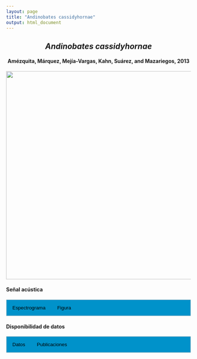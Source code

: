 ```yaml
---
layout: page
title: "Andinobates cassidyhornae"
output: html_document
---
```


<style>
/* Simplified CSS for tabs */
.tab {
  overflow: hidden;
  border: 1px solid #ccc;
  background-color: #0092ca;
}
.tab button {
  background-color: inherit;
  float: left;
  border: none;
  cursor: pointer;
  padding: 14px 16px;
  transition: background-color 0.3s;
}
.tab button:hover {
  background-color: #ddd;
}
.tab button.active {
  background-color: #ccc;
}
.tabcontent {
  display: none;
  padding: 6px 12px;
  border: 1px solid #ccc;
  border-top: none;
}
.audio-container {
  margin-bottom: 10px;
}
body h1 {
  display: none;
}
</style>

<script>
function openTab(evt, tabName) {
  document.querySelectorAll('.tabcontent').forEach(tab => tab.style.display = "none");
  document.querySelectorAll('.tablinks').forEach(link => link.classList.remove('active'));
  document.getElementById(tabName).style.display = "block";
  evt.currentTarget.classList.add('active');
}
</script>

<!-- Species presentation -->
<div style="text-align: center;">
  <h2><i>Andinobates cassidyhornae</i></h2>
  <h4>Amézquita, Márquez, Mejía-Vargas, Kahn, Suárez, and Mazariegos, 2013</h4>
  <img src="{{ site.baseurl }}/images/especie_Andinobates_cassidyhornae.png" style="width:15cm;">
</div>

#### Señal acústica

<!-- Tabs section -->
<div class="tab">
  <button class="tablinks" onclick="openTab(event, 'Espectro')">Espectrograma</button>
  <button class="tablinks" onclick="openTab(event, 'fig')">Figura</button>
</div>

<!-- Seccion Espectrograma -->
<div id="Espectro" class="tabcontent" style="text-align: center;">
  <video width="100%" height="auto" controls>
    <source src="{{ site.baseurl }}/Espectrograms/dyna_Andinobates_cassidyhornae.mp4" type="video/mp4">
    Tu navegador no soporta el elemento de video.
  </video>
</div>

<!-- Seccion Figura -->
<div id="fig" class="tabcontent" style="text-align: center;">
  <img src="{{ site.baseurl }}/images/spec_Andinobates_cassidyhornae.png" style="width:15cm;">
</div>

#### Disponibilidad de datos

<!-- Tabs section -->
<div class="tab">
  <button class="tablinks" onclick="openTab(event, 'dat')">Datos</button>
  <button class="tablinks" onclick="openTab(event, 'pubs')">Publicaciones</button>
</div>

<!-- Seccion Datos -->
<div id="dat" class="tabcontent">
  <p><strong>Disponibles en Figshare</strong></p>
  <p>NA 
    <a href="https://static.inaturalist.org/sounds/462826.wav?1654475730">URL</a>
  </p>
</div>

<!-- Seccion Publicaciones -->
<div id="pubs" class="tabcontent">
  <p>Amezquita, A., Márquez, R., Medina, R., Mejia-Vargas, D., Kahn, T.R., Suarez, G., Mazariegos, L. (2013). A new species of Andean poison frog, Andinobates (Anura: Dendrobatidae), from the northwestern Andes of Colombia. Zootaxa 3620: 163-178. https://doi.org/10.11646/zootaxa.3620.1.8. 
  <a href="https://doi.org/10.11646/zootaxa.3620.1.8" target="_blank">{{URL}}</a></p>
  <p><strong>***</strong><i>El artículo donde se publicó el canto de advertencia no disponibiliza los audios y datos asociados.</i></p>
</div>
